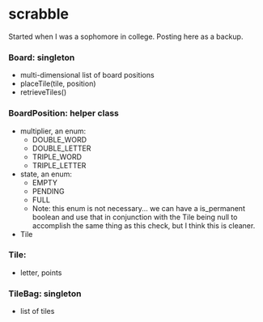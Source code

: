 scrabble
========

Started when I was a sophomore in college.  Posting here as a backup.  


### Board: singleton 
- multi-dimensional list of board positions
- placeTile(tile, position)
- retrieveTiles()


### BoardPosition: helper class
- multiplier, an enum: 
	- DOUBLE_WORD 
	- DOUBLE_LETTER
	- TRIPLE_WORD
	- TRIPLE_LETTER
- state, an enum:
	- EMPTY
	- PENDING
	- FULL
	- Note: this enum is not necessary...  we can have a is_permanent boolean and use that in conjunction with the Tile being null to accomplish the same thing as this check, but I think this is cleaner.
- Tile

### Tile:
- letter, points


### TileBag: singleton
- list of tiles 
